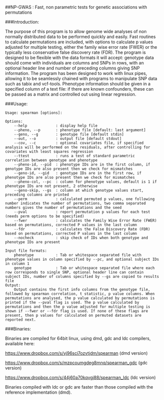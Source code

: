 ##NP-GWAS : Fast, non parametric tests for genetic associations with permutations

###Introduction:

The purpose of this program is to allow genome wide analyses of non normally distributed data to be performed quickly and easily. Fast routines to calculate permutations are included, with options to calculate p values adjusted for multiple testing, either the family wise error rate (FWER) or the typically less conservative false discovery rate (FDR). The program is designed to be flexible with the data formats it will accept: genotype data should come with individuals are columns and SNPs in rows, with an optional header line and number of preceding columns giving SNP information. The program has been designed to work with linux pipes, allowing it to be seamlessly chained with programs to manipulate SNP data such as tabix and vcf-tools. Phenotype information should be given in a specified column of a text file: if there are known confounders, these can be passed as a matrix and controlled out using linear regression.

###Usage:

    Usage: spearman [options]:

    Options:
        --help             : display help file
        --pheno, --p       : phenotype file [default: last argument]
        --geno, --g        : genotype file [default stdin]
        --out, --o         : output file [default stdout]
        --cov, --c         : optional covariates file, if specified analysis will be performed on the residuals, after controlling for covariates with least squares regression
        --ttest            : runs a test of standard parametric correlation between genotype and phenotype
        --pheno-id, --pid  : phenotype IDs are in the first column, if genotype IDs are also present then we check for mismatches
        --geno-id, --gid   : genotype IDs are in the first row, if phenotype IDs are also present then we check for mismatches
        --pheno-col, --pc  : column for phenotype values, default is 1 if phenotype IDs are not present, 2 otherwise
        --geno-skip, --gs  : column at which genotype values start, preceding columns are printed
        --perm             : calculated permuted p values, one following number indicates the number of permutations, two comma separated numbers gives the number of permutations and the seed
        --pval             : report permutation p values for each test (needs perm options to be specified)
        --fwer             : calculates the Family Wise Error Rate (FWER) based on permutations, corrected P values in the last column
        --fdr              : calculates the False Discovery Rate (FDR) based on permutations, corrected P values in the last column
        --nocheck          : skip check of IDs when both genotype and phenotype IDs are present

    Input file formats:
        phenotype          : Tab or whitespace separated file with phenotype values in column specified by --pc, and optional subject IDs in column 1
        genotype           : Tab or whitespace separated file where each row corresponds to single SNP, optional header line can contain subject IDs, number of columns specified by --gs are copied to results file
    Output:
        Output contains the first info columns from the genotype file, followed by spearman correlation, t statistic, p value columns. When permutations are analysed, the p value calculated by permutations is printed if the --pval flag is used. The p value calculated by permutations and then the p value adjusted for multiple testing is shown if --fwer or --fdr flag is used. If none of these flags are present, then p values for calculated on permuted datasets are reported next.

###Binaries:

Binaries are compiled for 64bit linux, using dmd, gdc and ldc compilers, available here:

https://www.dropbox.com/s/vj96sci7ozvtjdm/spearman (dmd version)

https://www.dropbox.com/s/mzpcoumgdeg8mnq/spearman_gdc (gdc version)

https://www.dropbox.com/s/44j60a70kqvgj88/spearman_ldc (ldc version)

Binaries compiled with ldc or gdc are faster than those compiled with the reference implementation (dmd).
